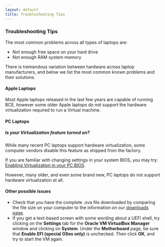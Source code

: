 ```yaml
---
layout: default
title: Troubleshooting Tips
---
```

### Troubleshooting Tips

The most common problems across all types of laptops are:

* Not enough free space on your hard drive
* Not enough RAM system memory

There is tremendous variation between hardware across laptop
manufacturers, and below we list the most common known problems and
their solutions.

#### Apple Laptops

Most Apple laptops released in the last few years are capable of
running BCE, however some older Apple laptops do not support the
hardware virtualization required to run a Virtual machine.

#### PC Laptops

##### Is your Virtualization feature turned on?

While many recent PC laptops support hardware virtualization, some
computer vendors disable this feature as shipped from the factory.

If you are familiar with changing settings in your system BIOS, you
may try: [Enabling Virtualization in your PC BIOS](enabling-virtualization-in-your-pc-bios.html).

However, many older, and even some brand new, PC laptops do not
support hardware virtualization at all.

#### Other possible issues

  - Check that you have the complete .ova file downloaded by comparing the file size on your computer to the information on our [downloads page](/bce-documentation/downloads.html).
  - If you get a text-based screen with some wording about a UEFI shell, try clicking on the **Settings** tab for the **Oracle VM VirtualBox Manager** window and clicking on **System**. Under the **Motherboard** page, be sure that **Enable EFI (special OSes only)** is unchecked. Then click **OK**, and try to start the VM again. 
